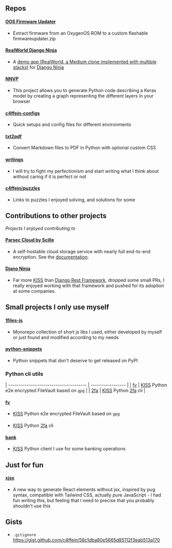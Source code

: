 ## Repos

#### [OOS Firmware Updater](https://github.com/c4ffein/OOS-firmware-updater)
- Extract firmware from an OxygenOS ROM to a custom flashable firmwareupdater.zip

#### [RealWorld Django Ninja](https://github.com/c4ffein/realworld-django-ninja/)
- A [demo app (RealWorld, a Medium clone implemented with multiple stacks)](https://codebase.show/projects/realworld?category=backend&language=python) for [Django Ninja](https://django-ninja.dev/)

#### [NNVP](https://github.com/c4ffein/NNVP)
- This project allows you to generate Python code describing a Keras model by creating a graph representing the different layers in your browser

#### [c4ffein-configs](https://github.com/c4ffein/c4ffein-configs)
- Quick setups and config files for different environments

#### [txt2pdf](https://github.com/c4ffein/txt2pdf)
- Convert Markdown files to PDF in Python with optional custom CSS

#### [writings](https://github.com/c4ffein/writings)
- I will try to fight my perfectionism and start writing what I think about without caring if it is perfect or not

#### [c4ffein/puzzles](https://github.com/c4ffein/puzzles)
- Links to puzzles I enjoyed solving, and solutions for some

## Contributions to other projects
*Projects I enjoyed contributing to*

#### [Parsec Cloud by Scille](https://github.com/Scille/parsec-cloud)
- A self-hostable cloud storage service with nearly full end-to-end encryption. See the [documentation](https://docs.parsec.cloud/en/latest/architecture.html).

#### [Djano Ninja](https://github.com/vitalik/django-ninja)
- Far more [KISS](https://en.wikipedia.org/wiki/KISS_principle) than [Django Rest Framework](https://github.com/encode/django-rest-framework), dropped some small PRs, I really enjoyed working with that framework and pushed for its adoption at some companies.

## Small projects I only use myself

#### [1files-js](https://github.com/c4ffein/1files-js)
- Monorepo collection of short js libs I used, either developed by myself or just found and modified according to my needs

#### [python-snippets](https://github.com/c4ffein/python-snippets)
- Python snippets that don't deserve to get released on PyPI

### Python cli utils

| -------------------------------------- | ----------------- |
| [fv](https://github.com/c4ffein/fv)    | [KISS](https://en.wikipedia.org/wiki/KISS_principle) Python e2e encrypted FileVault based on `gpg` |
| [2fa](https://github.com/c4ffein/2fa)  | [KISS](https://en.wikipedia.org/wiki/KISS_principle) Python [2fa](https://en.wikipedia.org/wiki/Multi-factor_authentication) cli |


#### [fv](https://github.com/c4ffein/fv)
- [KISS](https://en.wikipedia.org/wiki/KISS_principle) Python e2e encrypted FileVault based on `gpg`

#### 
- [KISS](https://en.wikipedia.org/wiki/KISS_principle) Python [2fa](https://en.wikipedia.org/wiki/Multi-factor_authentication) cli

#### [bank](https://github.com/c4ffein/bank)
- [KISS](https://en.wikipedia.org/wiki/KISS_principle) Python client I use for some banking operations

## Just for fun

#### [xjsx](https://github.com/c4ffein/xjsx)
- A new way to generate React elements without jsx, inspired by pug syntax, compatible with Tailwind CSS, actually pure JavaScript - I had fun writing this, but feeling that I need to precise that you probably shouldn't use this

## Gists
- `.gitignore` https://gist.github.com/c4ffein/58c1dba80e5665d85112f3eab513a170
